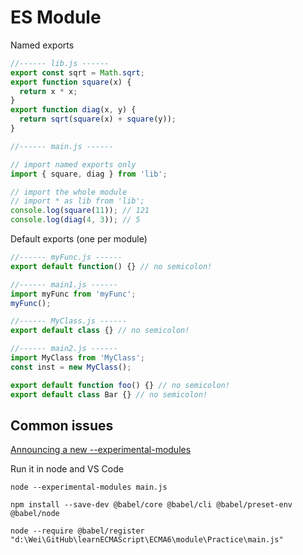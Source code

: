 # ES Module

Named exports

```js
//------ lib.js ------
export const sqrt = Math.sqrt;
export function square(x) {
  return x * x;
}
export function diag(x, y) {
  return sqrt(square(x) + square(y));
}

//------ main.js ------

// import named exports only
import { square, diag } from 'lib';

// import the whole module
// import * as lib from 'lib';
console.log(square(11)); // 121
console.log(diag(4, 3)); // 5
```

Default exports (one per module)

```js
//------ myFunc.js ------
export default function() {} // no semicolon!

//------ main1.js ------
import myFunc from 'myFunc';
myFunc();

//------ MyClass.js ------
export default class {} // no semicolon!

//------ main2.js ------
import MyClass from 'MyClass';
const inst = new MyClass();

export default function foo() {} // no semicolon!
export default class Bar {} // no semicolon!
```

## Common issues

[Announcing a new --experimental-modules](https://medium.com/@nodejs/announcing-a-new-experimental-modules-1be8d2d6c2ff)

Run it in node and VS Code

`node --experimental-modules main.js`

`npm install --save-dev @babel/core @babel/cli @babel/preset-env @babel/node`

`node --require @babel/register "d:\Wei\GitHub\learnECMAScript\ECMA6\module\Practice\main.js"`
